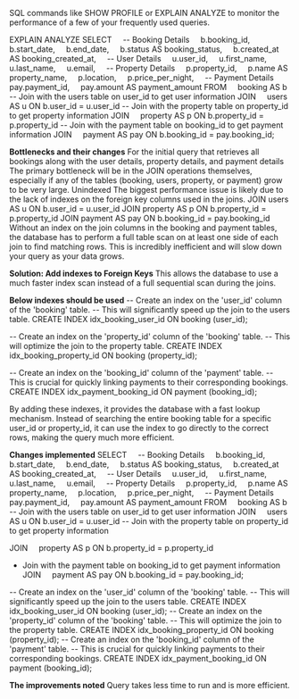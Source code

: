 SQL commands like SHOW PROFILE or EXPLAIN ANALYZE to monitor the performance of a few of your frequently used queries.

EXPLAIN ANALYZE
SELECT
    -- Booking Details
    b.booking_id,
    b.start_date,
    b.end_date,
    b.status AS booking_status,
    b.created_at AS booking_created_at,
    -- User Details
    u.user_id,
    u.first_name,
    u.last_name,
    u.email,
    -- Property Details
    p.property_id,
    p.name AS property_name,
    p.location,
    p.price_per_night,
    -- Payment Details
    pay.payment_id,
    pay.amount AS payment_amount
FROM
    booking AS b
-- Join with the users table on user_id to get user information
JOIN
    users AS u ON b.user_id = u.user_id
-- Join with the property table on property_id to get property information
JOIN
    property AS p ON b.property_id = p.property_id
-- Join with the payment table on booking_id to get payment information
JOIN
    payment AS pay ON b.booking_id = pay.booking_id;

**Bottlenecks and their changes**
For the initial query that retrieves all bookings along with the user details, property details, and payment details 
The primary bottleneck will be in the JOIN operations themselves, especially if any of the tables (booking, users, property, or payment) grow to be very large.
Unindexed
The biggest performance issue is likely due to the lack of indexes on the foreign key columns used in the joins.
JOIN users AS u ON b.user_id = u.user_id
JOIN property AS p ON b.property_id = p.property_id
JOIN payment AS pay ON b.booking_id = pay.booking_id
Without an index on the join columns in the booking and payment tables, the database has to perform a full table scan on at least one side of each join to find matching rows. This is incredibly inefficient and will slow down your query as your data grows.

**Solution: Add indexes to Foreign Keys**
This allows the database to use a much faster index scan instead of a full sequential scan during the joins.

**Below indexes should be used**
-- Create an index on the 'user_id' column of the 'booking' table.
-- This will significantly speed up the join to the users table.
CREATE INDEX idx_booking_user_id ON booking (user_id);

-- Create an index on the 'property_id' column of the 'booking' table.
-- This will optimize the join to the property table.
CREATE INDEX idx_booking_property_id ON booking (property_id);

-- Create an index on the 'booking_id' column of the 'payment' table.
-- This is crucial for quickly linking payments to their corresponding bookings.
CREATE INDEX idx_payment_booking_id ON payment (booking_id);

By adding these indexes, it provides the database with a fast lookup mechanism. Instead of searching the entire booking table for a specific user_id or property_id, it can use the index to go directly to the correct rows, making the query much more efficient.

**Changes implemented**
SELECT
    -- Booking Details
    b.booking_id,
    b.start_date,
    b.end_date,
    b.status AS booking_status,
    b.created_at AS booking_created_at,
    -- User Details
    u.user_id,
    u.first_name,
    u.last_name,
    u.email,
    -- Property Details
    p.property_id,
    p.name AS property_name,
    p.location,
    p.price_per_night,
    -- Payment Details
    pay.payment_id,
    pay.amount AS payment_amount
FROM
    booking AS b
-- Join with the users table on user_id to get user information
JOIN
    users AS u ON b.user_id = u.user_id
-- Join with the property table on property_id to get property information

JOIN
    property AS p ON b.property_id = p.property_id
- Join with the payment table on booking_id to get payment information
JOIN
    payment AS pay ON b.booking_id = pay.booking_id;

-- Create an index on the 'user_id' column of the 'booking' table.
-- This will significantly speed up the join to the users table.
CREATE INDEX idx_booking_user_id ON booking (user_id);
-- Create an index on the 'property_id' column of the 'booking' table.
-- This will optimize the join to the property table.
CREATE INDEX idx_booking_property_id ON booking (property_id);
-- Create an index on the 'booking_id' column of the 'payment' table.
-- This is crucial for quickly linking payments to their corresponding bookings.
CREATE INDEX idx_payment_booking_id ON payment (booking_id);

**The improvements noted**
Query takes less time to run and is more efficient.


